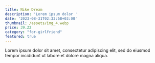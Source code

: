 ```yaml
---
title: Nike Dream
description: 'Lorem ipsum dolor '
date: '2023-08-31T02:33:58+03:00'
thumbnail: /assets/img_4.webp
price: 39.22
category: "for-girlfriend"
featured: true
---
```

Lorem ipsum dolor sit amet, consectetur adipiscing elit, sed do eiusmod tempor incididunt ut labore et dolore magna aliqua.

